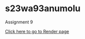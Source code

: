 # s23wa93anumolu

Assignment 9

[Click here to go to Render page](https://s23wa93anumolu.onrender.com)